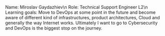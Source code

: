 Name: Miroslav Gaydazhiev\n
Role: Technical Support Engineer L2\n
Learning goals: Move to DevOps at some point in the future and become aware of different kind of infrastructures, product architectures, Cloud and generally the way Internet works. Ultimately I want to go to Cybersecurity and DevOps is the biggest stop on the journey.
